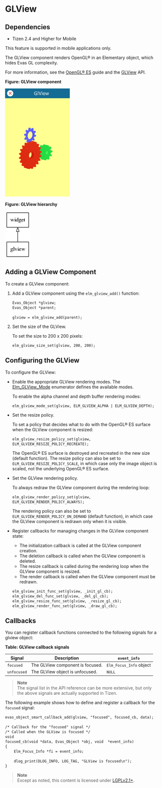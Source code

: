 # GLView

## Dependencies

- Tizen 2.4 and Higher for Mobile

This feature is supported in mobile applications only.

The GLView component renders OpenGL&reg; in an Elementary object, which hides Evas GL complexity.

For more information, see the [OpenGL&reg; ES](../../graphics/opengl-n.md) guide and the [GLView](../../../../../org.tizen.native.mobile.apireference/group__Elm__GLView.html) API.

**Figure: GLView component**

![GLView component](./media/glview.png)

**Figure: GLView hierarchy**

![GLView hierarchy](./media/glview_tree.png)

## Adding a GLView Component

To create a GLView component:

1. Add a GLView component using the `elm_glview_add()` function:

   ```
   Evas_Object *glview;
   Evas_Object *parent;

   glview = elm_glview_add(parent);
   ```

2. Set the size of the GLView.

   To set the size to 200 x 200 pixels:

   ```
   elm_glview_size_set(glview, 200, 200);
   ```

## Configuring the GLView

To configure the GLView:

- Enable the appropriate GLView rendering modes. The [Elm_GLView_Mode](../../../../../org.tizen.native.mobile.apireference/group__GLView.html#ga4d0a2281e13c66d7274987ef24e7abe7) enumerator defines the available modes.

  To enable the alpha channel and depth buffer rendering modes:

  ```
  elm_glview_mode_set(glview, ELM_GLVIEW_ALPHA | ELM_GLVIEW_DEPTH);
  ```

- Set the resize policy.

  To set a policy that decides what to do with the OpenGL&reg; ES surface when the GLView component is resized:

  ```
  elm_glview_resize_policy_set(glview, ELM_GLVIEW_RESIZE_POLICY_RECREATE);
  ```

  The OpenGL&reg; ES surface is destroyed and recreated in the new size (default function). The resize policy can also be set to `ELM_GLVIEW_RESIZE_POLICY_SCALE`, in which case only the image object is scaled, not the underlying OpenGL&reg; ES surface.

- Set the GLView rendering policy.

  To always redraw the GLView component during the rendering loop:

  ```
  elm_glview_render_policy_set(glview, ELM_GLVIEW_RENDER_POLICY_ALWAYS);
  ```

  The rendering policy can also be set to `ELM_GLVIEW_RENDER_POLICY_ON_DEMAND` (default function), in which case the GLView component is redrawn only when it is visible.

- Register callbacks for managing changes in the GLView component state:

  - The initialization callback is called at the GLView component creation.
  - The deletion callback is called when the GLView component is deleted.
  - The resize callback is called during the rendering loop when the GLView component is resized.
  - The render callback is called when the GLView component must be redrawn.

  ```
  elm_glview_init_func_set(glview, _init_gl_cb);
  elm_glview_del_func_set(glview, _del_gl_cb);
  elm_glview_resize_func_set(glview, _resize_gl_cb);
  elm_glview_render_func_set(glview, _draw_gl_cb);
  ```

## Callbacks

You can register callback functions connected to the following signals for a glview object:

**Table: GLView callback signals**

| Signal      | Description                      | `event_info`            |
| ----------- | -------------------------------- | ----------------------- |
| `focused`   | The GLView component is focused. | `Elm_Focus_Info` object |
| `unfocused` | The GLView object is unfocused.  | `NULL`                  |

> **Note**  
> The signal list in the API reference can be more extensive, but only the above signals are actually supported in Tizen.

The following example shows how to define and register a callback for the `focused` signal:

```
evas_object_smart_callback_add(glview, "focused", focused_cb, data);

/* Callback for the "focused" signal */
/* Called when the GLView is focused */
void
focused_cb(void *data, Evas_Object *obj, void  *event_info)
{
    Elm_Focus_Info *fi = event_info;

    dlog_print(DLOG_INFO, LOG_TAG, "GLView is focused\n");
}
```

> **Note**  
> Except as noted, this content is licensed under [LGPLv2.1+](http://opensource.org/licenses/LGPL-2.1).